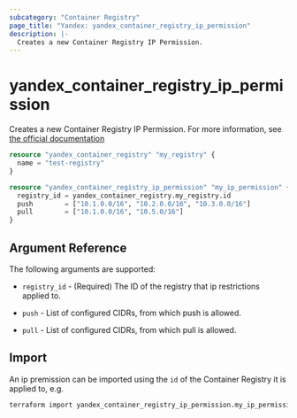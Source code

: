 ```yaml
---
subcategory: "Container Registry"
page_title: "Yandex: yandex_container_registry_ip_permission"
description: |-
  Creates a new Container Registry IP Permission.
---
```



# yandex_container_registry_ip_permission




Creates a new Container Registry IP Permission. For more information, see [the official documentation](https://cloud.yandex.ru/docs/container-registry/operations/registry/registry-access)

```terraform
resource "yandex_container_registry" "my_registry" {
  name = "test-registry"
}

resource "yandex_container_registry_ip_permission" "my_ip_permission" {
  registry_id = yandex_container_registry.my_registry.id
  push        = ["10.1.0.0/16", "10.2.0.0/16", "10.3.0.0/16"]
  pull        = ["10.1.0.0/16", "10.5.0/16"]
}
```

## Argument Reference

The following arguments are supported:

* `registry_id` - (Required) The ID of the registry that ip restrictions applied to.

* `push` - List of configured CIDRs, from which push is allowed.

* `pull` - List of configured CIDRs, from which pull is allowed.

## Import

An ip premission can be imported using the `id` of the Container Registry it is applied to, e.g.

```bash
terraform import yandex_container_registry_ip_permission.my_ip_permission registry_id
```
